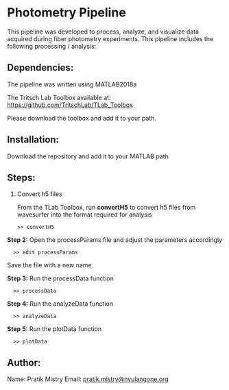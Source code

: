 # Photometry Pipeline

This pipeline was developed to process, analyze, and visualize data acquired during fiber photometry experiments. This pipeline includes the following processing / analysis:



## Dependencies:

The pipeline was written using MATLAB2018a

The Tritsch Lab Toolbox available at: https://github.com/TritschLab/TLab_Toolbox

Please download the toolbox and add it to your path.

## Installation:

Download the repository and add it to your MATLAB path

## Steps:

1. Convert h5 files

      From the TLab Toolbox, run **convertH5** to convert h5 files from wavesurfer into the format required for analysis

       >> convertH5

**Step 2:** Open the processParams file and adjust the parameters accordingly

      >> edit processParams

Save the file with a new name

**Step 3:** Run the processData function

      >> processData
    
**Step 4:** Run the analyzeData function

      >> analyzeData

**Step 5:** Run the plotData function

      >> plotData

## Author:

Name: Pratik Mistry
Email: pratik.mistry@nyulangone.org


